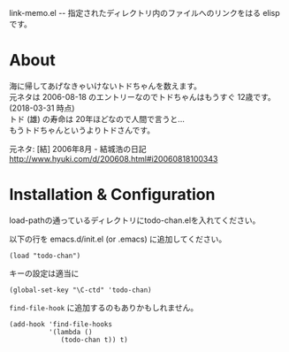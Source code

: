 link-memo.el -- 指定されたディレクトリ内のファイルへのリンクをはる elisp です。

# About

海に帰してあげなきゃいけないトドちゃんを数えます。  
元ネタは 2006-08-18 のエントリーなのでトドちゃんはもうすぐ 12歳です。(2018-03-31 時点)  
トド (雄) の寿命は 20年ほどなので人間で言うと...  
もうトドちゃんというよりトドさんです。

元ネタ: [結] 2006年8月 - 結城浩の日記<http://www.hyuki.com/d/200608.html#i20060818100343>

# Installation & Configuration

load-pathの通っているディレクトリにtodo-chan.elを入れてください。

以下の行を emacs.d/init.el (or .emacs) に追加してください。

``` elisp
(load "todo-chan")
```

キーの設定は適当に
``` elisp
(global-set-key "\C-ctd" 'todo-chan)
```

`find-file-hook` に追加するのもありかもしれません。
``` elisp
(add-hook 'find-file-hooks
          '(lambda ()
             (todo-chan t)) t)
```

